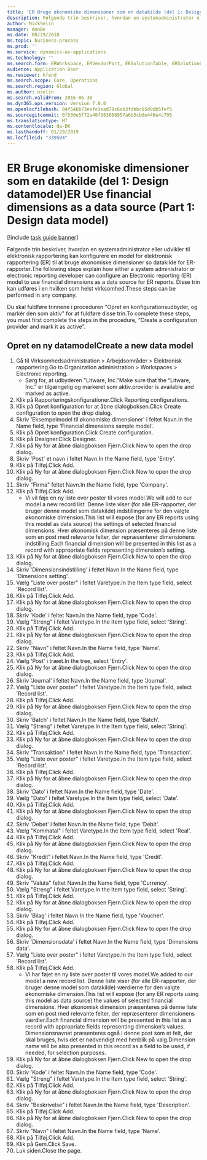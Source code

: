 ```yaml
---
title: 'ER Bruge økonomiske dimensioner som en datakilde (del 1: Design datamodel)'
description: Følgende trin beskriver, hvordan en systemadministrator eller udvikler til elektronisk rapportering kan konfigurere en model for elektronisk rapportering (ER) til at bruge økonomiske dimensioner so datakilde for ER-rapporter.
author: NickSelin
manager: AnnBe
ms.date: 08/29/2018
ms.topic: business-process
ms.prod: ''
ms.service: dynamics-ax-applications
ms.technology: ''
ms.search.form: ERWorkspace, ERVendorPart, ERSolutionTable, ERSolutionCreateDropDialog, ERDataModelDesigner, ERDataModelContentsItemCreationDialog
audience: Application User
ms.reviewer: kfend
ms.search.scope: Core, Operations
ms.search.region: Global
ms.author: nselin
ms.search.validFrom: 2016-06-30
ms.dyn365.ops.version: Version 7.0.0
ms.openlocfilehash: 84f546b73eefe3ead78c6ab3fdbbc05d0db5fef5
ms.sourcegitcommit: 0f530e5f72a40f383868957a6b5cb0e446e4c795
ms.translationtype: HT
ms.contentlocale: da-DK
ms.lasthandoff: 01/29/2019
ms.locfileid: "339504"
---
```

# <a name="er-use-financial-dimensions-as-a-data-source-part-1-design-data-model"></a><span data-ttu-id="bbcd8-103">ER Bruge økonomiske dimensioner som en datakilde (del 1: Design datamodel)</span><span class="sxs-lookup"><span data-stu-id="bbcd8-103">ER Use financial dimensions as a data source (Part 1: Design data model)</span></span>

[!include [task guide banner](../../includes/task-guide-banner.md)]

<span data-ttu-id="bbcd8-104">Følgende trin beskriver, hvordan en systemadministrator eller udvikler til elektronisk rapportering kan konfigurere en model for elektronisk rapportering (ER) til at bruge økonomiske dimensioner so datakilde for ER-rapporter.</span><span class="sxs-lookup"><span data-stu-id="bbcd8-104">The following steps explain how either a system administrator or electronic reporting developer can configure an Electronic reporting (ER) model to use financial dimensions as a data source for ER reports.</span></span> <span data-ttu-id="bbcd8-105">Disse trin kan udføres i en hvilken som helst virksomhed.</span><span class="sxs-lookup"><span data-stu-id="bbcd8-105">These steps can be performed in any company.</span></span>

<span data-ttu-id="bbcd8-106">Du skal fuldføre trinnene i proceduren "Opret en konfigurationsudbyder, og markér den som aktiv" for at fuldføre disse trin.</span><span class="sxs-lookup"><span data-stu-id="bbcd8-106">To complete these steps, you must first complete the steps in the procedure, “Create a configuration provider and mark it as active”.</span></span>


## <a name="create-a-new-data-model"></a><span data-ttu-id="bbcd8-107">Opret en ny datamodel</span><span class="sxs-lookup"><span data-stu-id="bbcd8-107">Create a new data model</span></span>
1. <span data-ttu-id="bbcd8-108">Gå til Virksomhedsadministration > Arbejdsområder > Elektronisk rapportering.</span><span class="sxs-lookup"><span data-stu-id="bbcd8-108">Go to Organization administration > Workspaces > Electronic reporting.</span></span>
    * <span data-ttu-id="bbcd8-109">Sørg for, at udbyderen "Litware, Inc."</span><span class="sxs-lookup"><span data-stu-id="bbcd8-109">Make sure that the “Litware, Inc.”</span></span> <span data-ttu-id="bbcd8-110">er tilgængelig og markeret som aktiv.</span><span class="sxs-lookup"><span data-stu-id="bbcd8-110">provider is available and marked as active.</span></span>  
2. <span data-ttu-id="bbcd8-111">Klik på Rapporteringskonfigurationer.</span><span class="sxs-lookup"><span data-stu-id="bbcd8-111">Click Reporting configurations.</span></span>
3. <span data-ttu-id="bbcd8-112">Klik på Opret konfiguration for at åbne dialogboksen.</span><span class="sxs-lookup"><span data-stu-id="bbcd8-112">Click Create configuration to open the drop dialog.</span></span>
4. <span data-ttu-id="bbcd8-113">Skriv 'Eksempelmodel til økonomiske dimensioner' i feltet Navn.</span><span class="sxs-lookup"><span data-stu-id="bbcd8-113">In the Name field, type 'Financial dimensions sample model'.</span></span>
5. <span data-ttu-id="bbcd8-114">Klik på Opret konfiguration.</span><span class="sxs-lookup"><span data-stu-id="bbcd8-114">Click Create configuration.</span></span>
6. <span data-ttu-id="bbcd8-115">Klik på Designer.</span><span class="sxs-lookup"><span data-stu-id="bbcd8-115">Click Designer.</span></span>
7. <span data-ttu-id="bbcd8-116">Klik på Ny for at åbne dialogboksen Fjern.</span><span class="sxs-lookup"><span data-stu-id="bbcd8-116">Click New to open the drop dialog.</span></span>
8. <span data-ttu-id="bbcd8-117">Skriv 'Post' et navn i feltet Navn.</span><span class="sxs-lookup"><span data-stu-id="bbcd8-117">In the Name field, type 'Entry'.</span></span>
9. <span data-ttu-id="bbcd8-118">Klik på Tilføj.</span><span class="sxs-lookup"><span data-stu-id="bbcd8-118">Click Add.</span></span>
10. <span data-ttu-id="bbcd8-119">Klik på Ny for at åbne dialogboksen Fjern.</span><span class="sxs-lookup"><span data-stu-id="bbcd8-119">Click New to open the drop dialog.</span></span>
11. <span data-ttu-id="bbcd8-120">Skriv "Firma" feltet Navn.</span><span class="sxs-lookup"><span data-stu-id="bbcd8-120">In the Name field, type 'Company'.</span></span>
12. <span data-ttu-id="bbcd8-121">Klik på Tilføj.</span><span class="sxs-lookup"><span data-stu-id="bbcd8-121">Click Add.</span></span>
    * <span data-ttu-id="bbcd8-122">Vi vil føje en ny liste over poster til vores model.</span><span class="sxs-lookup"><span data-stu-id="bbcd8-122">We will add to our model a new record list.</span></span> <span data-ttu-id="bbcd8-123">Denne liste viser (for alle ER-rapporter, der bruger denne model som datakilde) indstillingerne for den valgte økonomiske dimension.</span><span class="sxs-lookup"><span data-stu-id="bbcd8-123">This list will expose (for any ER reports using this model as data source) the settings of selected financial dimensions.</span></span> <span data-ttu-id="bbcd8-124">Hver økonomisk dimension præsenteres på denne liste som en post med relevante felter, der repræsenterer dimensionens indstilling.</span><span class="sxs-lookup"><span data-stu-id="bbcd8-124">Each financial dimension will be presented in this list as a record with appropriate fields representing dimension’s setting.</span></span>  
13. <span data-ttu-id="bbcd8-125">Klik på Ny for at åbne dialogboksen Fjern.</span><span class="sxs-lookup"><span data-stu-id="bbcd8-125">Click New to open the drop dialog.</span></span>
14. <span data-ttu-id="bbcd8-126">Skriv 'Dimensionsindstilling' i feltet Navn.</span><span class="sxs-lookup"><span data-stu-id="bbcd8-126">In the Name field, type 'Dimensions setting'.</span></span>
15. <span data-ttu-id="bbcd8-127">Vælg "Liste over poster" i feltet Varetype.</span><span class="sxs-lookup"><span data-stu-id="bbcd8-127">In the Item type field, select 'Record list'.</span></span>
16. <span data-ttu-id="bbcd8-128">Klik på Tilføj.</span><span class="sxs-lookup"><span data-stu-id="bbcd8-128">Click Add.</span></span>
17. <span data-ttu-id="bbcd8-129">Klik på Ny for at åbne dialogboksen Fjern.</span><span class="sxs-lookup"><span data-stu-id="bbcd8-129">Click New to open the drop dialog.</span></span>
18. <span data-ttu-id="bbcd8-130">Skriv 'Kode' i feltet Navn.</span><span class="sxs-lookup"><span data-stu-id="bbcd8-130">In the Name field, type 'Code'.</span></span>
19. <span data-ttu-id="bbcd8-131">Vælg "Streng" i feltet Varetype.</span><span class="sxs-lookup"><span data-stu-id="bbcd8-131">In the Item type field, select 'String'.</span></span>
20. <span data-ttu-id="bbcd8-132">Klik på Tilføj.</span><span class="sxs-lookup"><span data-stu-id="bbcd8-132">Click Add.</span></span>
21. <span data-ttu-id="bbcd8-133">Klik på Ny for at åbne dialogboksen Fjern.</span><span class="sxs-lookup"><span data-stu-id="bbcd8-133">Click New to open the drop dialog.</span></span>
22. <span data-ttu-id="bbcd8-134">Skriv "Navn" i feltet Navn.</span><span class="sxs-lookup"><span data-stu-id="bbcd8-134">In the Name field, type 'Name'.</span></span>
23. <span data-ttu-id="bbcd8-135">Klik på Tilføj.</span><span class="sxs-lookup"><span data-stu-id="bbcd8-135">Click Add.</span></span>
24. <span data-ttu-id="bbcd8-136">Vælg 'Post' i træet.</span><span class="sxs-lookup"><span data-stu-id="bbcd8-136">In the tree, select 'Entry'.</span></span>
25. <span data-ttu-id="bbcd8-137">Klik på Ny for at åbne dialogboksen Fjern.</span><span class="sxs-lookup"><span data-stu-id="bbcd8-137">Click New to open the drop dialog.</span></span>
26. <span data-ttu-id="bbcd8-138">Skriv 'Journal' i feltet Navn.</span><span class="sxs-lookup"><span data-stu-id="bbcd8-138">In the Name field, type 'Journal'.</span></span>
27. <span data-ttu-id="bbcd8-139">Vælg "Liste over poster" i feltet Varetype.</span><span class="sxs-lookup"><span data-stu-id="bbcd8-139">In the Item type field, select 'Record list'.</span></span>
28. <span data-ttu-id="bbcd8-140">Klik på Tilføj.</span><span class="sxs-lookup"><span data-stu-id="bbcd8-140">Click Add.</span></span>
29. <span data-ttu-id="bbcd8-141">Klik på Ny for at åbne dialogboksen Fjern.</span><span class="sxs-lookup"><span data-stu-id="bbcd8-141">Click New to open the drop dialog.</span></span>
30. <span data-ttu-id="bbcd8-142">Skriv 'Batch' i feltet Navn.</span><span class="sxs-lookup"><span data-stu-id="bbcd8-142">In the Name field, type 'Batch'.</span></span>
31. <span data-ttu-id="bbcd8-143">Vælg "Streng" i feltet Varetype.</span><span class="sxs-lookup"><span data-stu-id="bbcd8-143">In the Item type field, select 'String'.</span></span>
32. <span data-ttu-id="bbcd8-144">Klik på Tilføj.</span><span class="sxs-lookup"><span data-stu-id="bbcd8-144">Click Add.</span></span>
33. <span data-ttu-id="bbcd8-145">Klik på Ny for at åbne dialogboksen Fjern.</span><span class="sxs-lookup"><span data-stu-id="bbcd8-145">Click New to open the drop dialog.</span></span>
34. <span data-ttu-id="bbcd8-146">Skriv "Transaktion" i feltet Navn.</span><span class="sxs-lookup"><span data-stu-id="bbcd8-146">In the Name field, type 'Transaction'.</span></span>
35. <span data-ttu-id="bbcd8-147">Vælg "Liste over poster" i feltet Varetype.</span><span class="sxs-lookup"><span data-stu-id="bbcd8-147">In the Item type field, select 'Record list'.</span></span>
36. <span data-ttu-id="bbcd8-148">Klik på Tilføj.</span><span class="sxs-lookup"><span data-stu-id="bbcd8-148">Click Add.</span></span>
37. <span data-ttu-id="bbcd8-149">Klik på Ny for at åbne dialogboksen Fjern.</span><span class="sxs-lookup"><span data-stu-id="bbcd8-149">Click New to open the drop dialog.</span></span>
38. <span data-ttu-id="bbcd8-150">Skriv 'Dato' i feltet Navn.</span><span class="sxs-lookup"><span data-stu-id="bbcd8-150">In the Name field, type 'Date'.</span></span>
39. <span data-ttu-id="bbcd8-151">Vælg "Dato" i feltet Varetype.</span><span class="sxs-lookup"><span data-stu-id="bbcd8-151">In the Item type field, select 'Date'.</span></span>
40. <span data-ttu-id="bbcd8-152">Klik på Tilføj.</span><span class="sxs-lookup"><span data-stu-id="bbcd8-152">Click Add.</span></span>
41. <span data-ttu-id="bbcd8-153">Klik på Ny for at åbne dialogboksen Fjern.</span><span class="sxs-lookup"><span data-stu-id="bbcd8-153">Click New to open the drop dialog.</span></span>
42. <span data-ttu-id="bbcd8-154">Skriv 'Debet' i feltet Navn.</span><span class="sxs-lookup"><span data-stu-id="bbcd8-154">In the Name field, type 'Debit'.</span></span>
43. <span data-ttu-id="bbcd8-155">Vælg "Kommatal" i feltet Varetype.</span><span class="sxs-lookup"><span data-stu-id="bbcd8-155">In the Item type field, select 'Real'.</span></span>
44. <span data-ttu-id="bbcd8-156">Klik på Tilføj.</span><span class="sxs-lookup"><span data-stu-id="bbcd8-156">Click Add.</span></span>
45. <span data-ttu-id="bbcd8-157">Klik på Ny for at åbne dialogboksen Fjern.</span><span class="sxs-lookup"><span data-stu-id="bbcd8-157">Click New to open the drop dialog.</span></span>
46. <span data-ttu-id="bbcd8-158">Skriv "Kredit" i feltet Navn.</span><span class="sxs-lookup"><span data-stu-id="bbcd8-158">In the Name field, type 'Credit'.</span></span>
47. <span data-ttu-id="bbcd8-159">Klik på Tilføj.</span><span class="sxs-lookup"><span data-stu-id="bbcd8-159">Click Add.</span></span>
48. <span data-ttu-id="bbcd8-160">Klik på Ny for at åbne dialogboksen Fjern.</span><span class="sxs-lookup"><span data-stu-id="bbcd8-160">Click New to open the drop dialog.</span></span>
49. <span data-ttu-id="bbcd8-161">Skriv "Valuta" feltet Navn.</span><span class="sxs-lookup"><span data-stu-id="bbcd8-161">In the Name field, type 'Currency'.</span></span>
50. <span data-ttu-id="bbcd8-162">Vælg "Streng" i feltet Varetype.</span><span class="sxs-lookup"><span data-stu-id="bbcd8-162">In the Item type field, select 'String'.</span></span>
51. <span data-ttu-id="bbcd8-163">Klik på Tilføj.</span><span class="sxs-lookup"><span data-stu-id="bbcd8-163">Click Add.</span></span>
52. <span data-ttu-id="bbcd8-164">Klik på Ny for at åbne dialogboksen Fjern.</span><span class="sxs-lookup"><span data-stu-id="bbcd8-164">Click New to open the drop dialog.</span></span>
53. <span data-ttu-id="bbcd8-165">Skriv 'Bilag' i feltet Navn.</span><span class="sxs-lookup"><span data-stu-id="bbcd8-165">In the Name field, type 'Voucher'.</span></span>
54. <span data-ttu-id="bbcd8-166">Klik på Tilføj.</span><span class="sxs-lookup"><span data-stu-id="bbcd8-166">Click Add.</span></span>
55. <span data-ttu-id="bbcd8-167">Klik på Ny for at åbne dialogboksen Fjern.</span><span class="sxs-lookup"><span data-stu-id="bbcd8-167">Click New to open the drop dialog.</span></span>
56. <span data-ttu-id="bbcd8-168">Skriv 'Dimensionsdata' i feltet Navn.</span><span class="sxs-lookup"><span data-stu-id="bbcd8-168">In the Name field, type 'Dimensions data'.</span></span>
57. <span data-ttu-id="bbcd8-169">Vælg "Liste over poster" i feltet Varetype.</span><span class="sxs-lookup"><span data-stu-id="bbcd8-169">In the Item type field, select 'Record list'.</span></span>
58. <span data-ttu-id="bbcd8-170">Klik på Tilføj.</span><span class="sxs-lookup"><span data-stu-id="bbcd8-170">Click Add.</span></span>
    * <span data-ttu-id="bbcd8-171">Vi har føjet en ny liste over poster til vores model.</span><span class="sxs-lookup"><span data-stu-id="bbcd8-171">We added to our model a new record list.</span></span> <span data-ttu-id="bbcd8-172">Denne liste viser (for alle ER-rapporter, der bruger denne model som datakilde) værdierne for den valgte økonomiske dimension.</span><span class="sxs-lookup"><span data-stu-id="bbcd8-172">This list will expose (for any ER reports using this model as data source) the values of selected financial dimensions.</span></span> <span data-ttu-id="bbcd8-173">Hver økonomisk dimension præsenteres på denne liste som en post med relevante felter, der repræsenterer dimensionens værdier.</span><span class="sxs-lookup"><span data-stu-id="bbcd8-173">Each financial dimension will be presented in this list as a record with appropriate fields representing dimension’s values.</span></span> <span data-ttu-id="bbcd8-174">Dimensionsnavnet præsenteres også i denne post som et felt, der skal bruges, hvis det er nødvendigt med henblik på valg.</span><span class="sxs-lookup"><span data-stu-id="bbcd8-174">Dimension name will be also presented in this record as a field to be used, if needed, for selection purposes.</span></span>  
59. <span data-ttu-id="bbcd8-175">Klik på Ny for at åbne dialogboksen Fjern.</span><span class="sxs-lookup"><span data-stu-id="bbcd8-175">Click New to open the drop dialog.</span></span>
60. <span data-ttu-id="bbcd8-176">Skriv 'Kode' i feltet Navn.</span><span class="sxs-lookup"><span data-stu-id="bbcd8-176">In the Name field, type 'Code'.</span></span>
61. <span data-ttu-id="bbcd8-177">Vælg "Streng" i feltet Varetype.</span><span class="sxs-lookup"><span data-stu-id="bbcd8-177">In the Item type field, select 'String'.</span></span>
62. <span data-ttu-id="bbcd8-178">Klik på Tilføj.</span><span class="sxs-lookup"><span data-stu-id="bbcd8-178">Click Add.</span></span>
63. <span data-ttu-id="bbcd8-179">Klik på Ny for at åbne dialogboksen Fjern.</span><span class="sxs-lookup"><span data-stu-id="bbcd8-179">Click New to open the drop dialog.</span></span>
64. <span data-ttu-id="bbcd8-180">Skriv "Beskrivelse" i feltet Navn.</span><span class="sxs-lookup"><span data-stu-id="bbcd8-180">In the Name field, type 'Description'.</span></span>
65. <span data-ttu-id="bbcd8-181">Klik på Tilføj.</span><span class="sxs-lookup"><span data-stu-id="bbcd8-181">Click Add.</span></span>
66. <span data-ttu-id="bbcd8-182">Klik på Ny for at åbne dialogboksen Fjern.</span><span class="sxs-lookup"><span data-stu-id="bbcd8-182">Click New to open the drop dialog.</span></span>
67. <span data-ttu-id="bbcd8-183">Skriv "Navn" i feltet Navn.</span><span class="sxs-lookup"><span data-stu-id="bbcd8-183">In the Name field, type 'Name'.</span></span>
68. <span data-ttu-id="bbcd8-184">Klik på Tilføj.</span><span class="sxs-lookup"><span data-stu-id="bbcd8-184">Click Add.</span></span>
69. <span data-ttu-id="bbcd8-185">Klik på Gem.</span><span class="sxs-lookup"><span data-stu-id="bbcd8-185">Click Save.</span></span>
70. <span data-ttu-id="bbcd8-186">Luk siden.</span><span class="sxs-lookup"><span data-stu-id="bbcd8-186">Close the page.</span></span>

